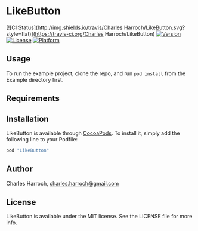 # LikeButton

[![CI Status](http://img.shields.io/travis/Charles Harroch/LikeButton.svg?style=flat)](https://travis-ci.org/Charles Harroch/LikeButton)
[![Version](https://img.shields.io/cocoapods/v/LikeButton.svg?style=flat)](http://cocoapods.org/pods/LikeButton)
[![License](https://img.shields.io/cocoapods/l/LikeButton.svg?style=flat)](http://cocoapods.org/pods/LikeButton)
[![Platform](https://img.shields.io/cocoapods/p/LikeButton.svg?style=flat)](http://cocoapods.org/pods/LikeButton)

## Usage

To run the example project, clone the repo, and run `pod install` from the Example directory first.

## Requirements

## Installation

LikeButton is available through [CocoaPods](http://cocoapods.org). To install
it, simply add the following line to your Podfile:

```ruby
pod "LikeButton"
```

## Author

Charles Harroch, charles.harroch@gmail.com

## License

LikeButton is available under the MIT license. See the LICENSE file for more info.
